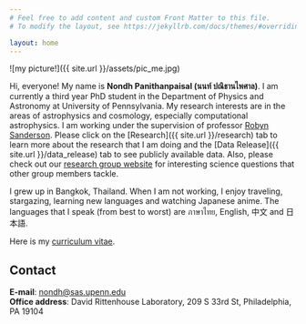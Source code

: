 ```yaml
---
# Feel free to add content and custom Front Matter to this file.
# To modify the layout, see https://jekyllrb.com/docs/themes/#overriding-theme-defaults

layout: home
---
```


![my picture!]({{ site.url }}/assets/pic_me.jpg)

Hi, everyone! My name is **Nondh Panithanpaisal (นนท์ ปณิธานไพศาล)**. I am currently a third year PhD student in the Department of Physics and Astronomy at University of Pennsylvania. My research interests are in the areas of astrophysics and cosmology, especially computational astrophysics. I am working under the supervision of professor [Robyn Sanderson](https://www.physics.upenn.edu/index.php/people/standing-faculty/robyn-sanderson). Please click on the [Research]({{ site.url }}/research) tab to learn more about the research that I am doing and the [Data Release]({{ site.url }}/data_release) tab to see publicly available data. Also, please check out our [research group website](https://web.sas.upenn.edu/dynamics/) for interesting science questions that other group members tackle.

I grew up in Bangkok, Thailand. When I am not working, I enjoy traveling, stargazing, learning new languages and watching Japanese anime. The languages that I speak (from best to worst) are ภาษาไทย, English, 中文 and 日本語.

Here is my [curriculum vitae](/assets/NondhPanithanpaisalCV.pdf).


## Contact
**E-mail**: <nondh@sas.upenn.edu>  
**Office address**: David Rittenhouse Laboratory, 209 S 33rd St, Philadelphia, PA 19104

